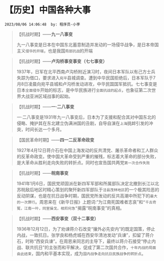 # 【历史】中国各种大事
`2023/08/06 14:06:48  by: 程序员·小李`

> 【抗战时期】——**九一八事变** 
>
>九一八事变是日本在中国东北蓄意制造并发动的一场侵华战争，是日本帝国主义`侵华的开端`，也是我国`局部抗战`的开端

> 【抗战时期】——**卢沟桥事变事变（七七事变）** 
>
>1937年，日军在北平西南卢沟桥附近演习时，夜间日本军队以有己方士兵失踪为借口，要求进入`宛平`县城调查。遭到中华民国拒绝后，日本军队于7月8日凌晨向宛平县城和卢沟桥发动进攻，中华民国国军抵抗。七七事变是日本`全面侵华`开始的标志，是中华民族进行`全面抗战的起点`，也象征第二次世界大战亚洲区域战事的起始。

> 【抗战时期】——**一·二八事变** 
>
> 一·二八事变是1931年九一八事变后，日本为了支援和配合其对中国东北的侵略、掩护其在东北建立伪满洲国的丑剧，自导自演在`上海`挑衅引发的冲突，时间长达一个多月。

> 【国民革命时期】——**四一二反革命政变** 
>
>1927年4月12日蒋介石在中国上海发动的反共清党、屠杀革命者和工人群众的反革命政变。使中国大革命受到严重的摧残，标志着大革命的部分失败，是大革命从胜利走向失败的转折点。同时也宣告国共两党`第一次合作失败`

> 【抗战时期】——**皖南事变** 
>
>1941年1月6日，国民党顽固派在新四军军部和所属部队决定北撤到长江以北苏皖敌后地区时精心策划的聚歼新四军部队于`泾县茂林地区`的一个极其险恶的反动阴谋，也是在抗日战争时期，国民党所发动的反共高潮中所犯下的`最大的一次罪行`。周恩来在《新华日报》上题词:“为江南死国难者志哀”和`“千古奇冤，江南一叶，同室操戈，相煎何急”`揭露“皖南事变”的真相。

> 【抗战时期】——**西安事变（双十二事变）** 
>
>1936年12月12日，为了劝谏蒋介石改变“攘外必先安内”的既定国策，停止内战，一致抗日。张学良和杨虎城在西安华清池发动“兵谏”，扣留了蒋介石，时称“西安兵谏”。在周恩来同志的主导下，最终以蒋介石接受“停止内战、联共抗日”的主张而和平解决，促成了第二次国共合作，`十年内战的局面由此结束`，国内和平基本实现，成为`国内战争走向抗日民族战争的转折点`。

